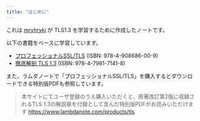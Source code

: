 ```yaml
---
title: "はじめに"
---
```


これは [mryhryki](https://zenn.dev/mryhryki) が TLS1.3 を学習するために作成したノートです。

以下の書籍をベースに学習しています。

- [プロフェッショナルSSL/TLS](https://www.lambdanote.com/products/tls) (ISBN: 978-4-908686-00-9)
- [徹底解剖 TLS 1.3](https://www.seshop.com/product/detail/24829) (ISBN: 978-4-7981-7141-8)

また、ラムダノートで「プロフェッショナルSSL/TLS」を購入するとダウンロードできる特別版PDFも参照しています。

> 本サイトにてユーザ登録のうえ購入いただくと、原著改訂第2版に収録されるTLS 1.3の解説章を付録として含んだ特別版PDFがお読みいただけます
> https://www.lambdanote.com/products/tls
